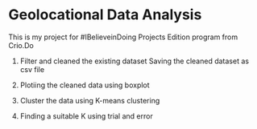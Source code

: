 # Geolocational Data Analysis

This is my project for #IBelieveinDoing Projects Edition program from Crio.Do

1) Filter and cleaned the existing dataset 
   Saving the cleaned dataset as csv file
   
2) Plotiing the cleaned data using boxplot

3) Cluster the data using K-means clustering

4) Finding a suitable K using trial and error
